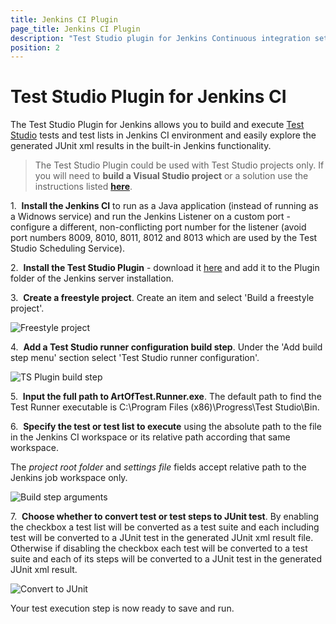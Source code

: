 ```yaml
---
title: Jenkins CI Plugin
page_title: Jenkins CI Plugin
description: "Test Studio plugin for Jenkins Continuous integration setup. Configure the Test Studio plugin for Jenkins CI."
position: 2
---
```

# Test Studio Plugin for Jenkins CI

The Test Studio Plugin for Jenkins allows you to build and execute <a href="http://www.telerik.com/teststudio" target="_blank">Test Studio</a> tests and test lists in Jenkins CI environment and easily explore the generated JUnit xml results in the built-in Jenkins functionality.

>The Test Studio Plugin could be used with Test Studio projects only. If you will need to **build a Visual Studio project** or a solution use the instructions listed <a href="/advanced-topics/build-server/jenkins-ci#Build-a-Visual-Studio-project-or-a-Solution" target="_blank">**here**</a>.

1.&nbsp; **Install the Jenkins CI** to run as a Java application (instead of running as a Widnows service) and run the Jenkins Listener on a custom port - configure a different, non-conflicting port number for the listener (avoid port numbers 8009, 8010, 8011, 8012 and 8013 which are used by the Test Studio Scheduling Service).

2.&nbsp; **Install the Test Studio Plugin** - download it <a href="/downloads/Jenkins_Plugin_Teststudio.zip" target="_blank">here</a> and add it to the Plugin folder of the Jenkins server installation.

3.&nbsp; **Create a freestyle project**. Create an item and select 'Build a freestyle project'.

![Freestyle project][2]

4.&nbsp; **Add a Test Studio runner configuration build step**. Under the 'Add build step menu' section select 'Test Studio runner configuration'.

![TS Plugin build step][3]

5.&nbsp; **Input the full path to ArtOfTest.Runner.exe**. The default path to find the Test Runner executable is C:\Program Files (x86)\Progress\Test Studio\Bin.

6.&nbsp; **Specify the test or test list to execute** using the absolute path to the file in the Jenkins CI workspace or its relative path according that same workspace.

The *project root folder* and *settings file* fields accept relative path to the Jenkins job workspace only.

![Build step arguments][4]

7.&nbsp; **Choose whether to convert test or test steps to JUnit test**. By enabling the checkbox a test list will be converted as a test suite and each including test will be converted to a JUnit test in the generated JUnit xml result file. Otherwise if disabling the checkbox each test will be converted to a test suite and each of its steps will be converted to a JUnit test in the generated JUnit xml result.

![Convert to JUnit][5]

Your test execution step is now ready to save and run.

[1]: /img/advanced-topics/build-server/jenkins-ci-plugin/fig1.png
[2]: /img/advanced-topics/build-server/jenkins-ci-plugin/fig2.png
[3]: /img/advanced-topics/build-server/jenkins-ci-plugin/fig3.png
[4]: /img/advanced-topics/build-server/jenkins-ci-plugin/fig4.png
[5]: /img/advanced-topics/build-server/jenkins-ci-plugin/fig5.png

